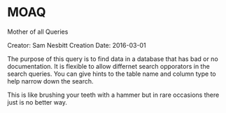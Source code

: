 # MOAQ
Mother of all Queries

Creator: Sam Nesbitt
Creation Date: 2016-03-01

The purpose of this query is to find data in a database that has bad or no documentation. It is flexible to allow differnet search opporators in the search queries. You can give hints to the table name and column type to help narrow down the search.

This is like brushing your teeth with a hammer but in rare occasions there just is no better way.
